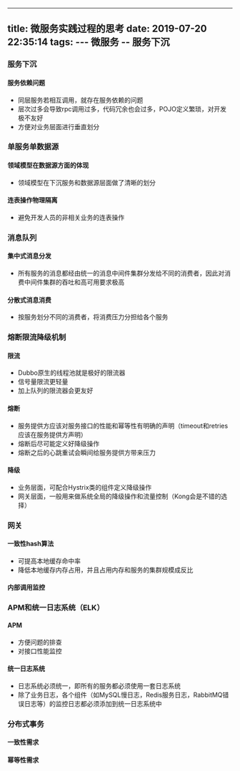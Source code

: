 ---
title: 微服务实践过程的思考
date: 2019-07-20 22:35:14
tags:
--- 微服务
-- 服务下沉
-- 

### 服务下沉
#### 服务依赖问题
- 同层服务若相互调用，就存在服务依赖的问题
- 层次过多会导致rpc调用过多，代码冗余也会过多，POJO定义繁琐，对开发极不友好
- 方便对业务层面进行垂直划分

### 单服务单数据源
#### 领域模型在数据源方面的体现
- 领域模型在下沉服务和数据源层面做了清晰的划分
#### 连表操作物理隔离
- 避免开发人员的非相关业务的连表操作

### 消息队列
#### 集中式消息分发
- 所有服务的消息都经由统一的消息中间件集群分发给不同的消费者，因此对消费中间件集群的吞吐和高可用要求极高
#### 分散式消息消费
- 按服务划分不同的消费者，将消费压力分担给各个服务

### 熔断限流降级机制
#### 限流
- Dubbo原生的线程池就是极好的限流器
- 信号量限流更轻量
- 加上队列的限流器会更友好
#### 熔断
- 服务提供方应该对服务接口的性能和幂等性有明确的声明（timeout和retries应该在服务提供方声明）
- 熔断后尽可能定义好降级操作
- 熔断之后的心跳重试会瞬间给服务提供方带来压力
#### 降级
- 业务层面，可配合Hystrix类的组件定义降级操作
- 网关层面，一般用来做系统全局的降级操作和流量控制（Kong会是不错的选择）

### 网关
#### 一致性hash算法
- 可提高本地缓存命中率
- 降低本地缓存内存占用，并且占用内存和服务的集群规模成反比
#### 内部调用监控

### APM和统一日志系统（ELK）
#### APM
- 方便问题的排查
- 对接口性能监控
#### 统一日志系统
- 日志系统必须统一，即所有的服务都必须使用一套日志系统
- 除了业务日志，各个组件（如MySQL慢日志，Redis服务日志，RabbitMQ错误日志等）的监控日志都必须添加到统一日志系统中

### 分布式事务
#### 一致性需求
#### 幂等性需求
